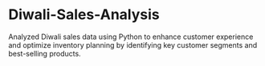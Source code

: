 # Diwali-Sales-Analysis
Analyzed Diwali sales data using Python to enhance customer experience and optimize inventory planning by identifying key customer segments and best-selling products.
